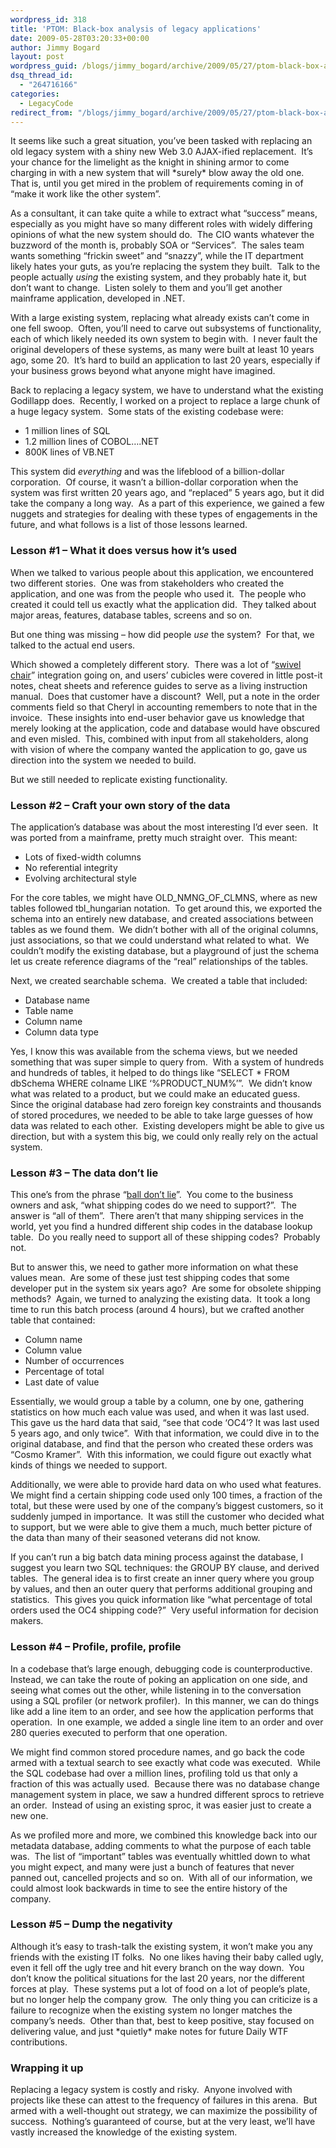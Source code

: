 ```yaml
---
wordpress_id: 318
title: 'PTOM: Black-box analysis of legacy applications'
date: 2009-05-28T03:20:33+00:00
author: Jimmy Bogard
layout: post
wordpress_guid: /blogs/jimmy_bogard/archive/2009/05/27/ptom-black-box-analysis-of-legacy-applications.aspx
dsq_thread_id:
  - "264716166"
categories:
  - LegacyCode
redirect_from: "/blogs/jimmy_bogard/archive/2009/05/27/ptom-black-box-analysis-of-legacy-applications.aspx/"
---
```

It seems like such a great situation, you’ve been tasked with replacing an old legacy system with a shiny new Web 3.0 AJAX-ified replacement.&#160; It’s your chance for the limelight as the knight in shining armor to come charging in with a new system that will \*surely\* blow away the old one.&#160; That is, until you get mired in the problem of requirements coming in of “make it work like the other system”.

As a consultant, it can take quite a while to extract what “success” means, especially as you might have so many different roles with widely differing opinions of what the new system should do.&#160; The CIO wants whatever the buzzword of the month is, probably SOA or “Services”.&#160; The sales team wants something “frickin sweet” and “snazzy”, while the IT department likely hates your guts, as you’re replacing the system they built.&#160; Talk to the people actually _using_ the existing system, and they probably hate it, but don’t want to change.&#160; Listen solely to them and you’ll get another mainframe application, developed in .NET.

With a large existing system, replacing what already exists can’t come in one fell swoop.&#160; Often, you’ll need to carve out subsystems of functionality, each of which likely needed its own system to begin with.&#160; I never fault the original developers of these systems, as many were built at least 10 years ago, some 20.&#160; It’s hard to build an application to last 20 years, especially if your business grows beyond what anyone might have imagined.

Back to replacing a legacy system, we have to understand what the existing Godillapp does.&#160; Recently, I worked on a project to replace a large chunk of a huge legacy system.&#160; Some stats of the existing codebase were:

  * 1 million lines of SQL
  * 1.2 million lines of COBOL….NET
  * 800K lines of VB.NET

This system did _everything_ and was the lifeblood of a billion-dollar corporation.&#160; Of course, it wasn’t a billion-dollar corporation when the system was first written 20 years ago, and “replaced” 5 years ago, but it did take the company a long way.&#160; As a part of this experience, we gained a few nuggets and strategies for dealing with these types of engagements in the future, and what follows is a list of those lessons learned.

### 

### Lesson #1 – What it does versus how it’s used

When we talked to various people about this application, we encountered two different stories.&#160; One was from stakeholders who created the application, and one was from the people who used it.&#160; The people who created it could tell us exactly what the application did.&#160; They talked about major areas, features, database tables, screens and so on.

But one thing was missing – how did people _use_ the system?&#160; For that, we talked to the actual end users.

Which showed a completely different story.&#160; There was a lot of “[swivel chair](http://bill-poole.blogspot.com/2008/05/swivel-chair-integration-is-bad.html)” integration going on, and users’ cubicles were covered in little post-it notes, cheat sheets and reference guides to serve as a living instruction manual.&#160; Does that customer have a discount?&#160; Well, put a note in the order comments field so that Cheryl in accounting remembers to note that in the invoice.&#160; These insights into end-user behavior gave us knowledge that merely looking at the application, code and database would have obscured and even misled.&#160; This, combined with input from all stakeholders, along with vision of where the company wanted the application to go, gave us direction into the system we needed to build.

But we still needed to replicate existing functionality.

### Lesson #2 – Craft your own story of the data

The application’s database was about the most interesting I’d ever seen.&#160; It was ported from a mainframe, pretty much straight over.&#160; This meant:

  * Lots of fixed-width columns
  * No referential integrity
  * Evolving architectural style

For the core tables, we might have OLD\_NMNG\_OF\_CLMNS, where as new tables followed tbl\_hungarian notation.&#160; To get around this, we exported the schema into an entirely new database, and created associations between tables as we found them.&#160; We didn’t bother with all of the original columns, just associations, so that we could understand what related to what.&#160; We couldn’t modify the existing database, but a playground of just the schema let us create reference diagrams of the “real” relationships of the tables.

Next, we created searchable schema.&#160; We created a table that included:

  * Database name
  * Table name
  * Column name
  * Column data type

Yes, I know this was available from the schema views, but we needed something that was super simple to query from.&#160; With a system of hundreds and hundreds of tables, it helped to do things like “SELECT * FROM dbSchema WHERE colname LIKE ‘%PRODUCT_NUM%’”.&#160; We didn’t know what was related to a product, but we could make an educated guess.&#160; Since the original database had zero foreign key constraints and thousands of stored procedures, we needed to be able to take large guesses of how data was related to each other.&#160; Existing developers might be able to give us direction, but with a system this big, we could only really rely on the actual system.

### Lesson #3 – The data don’t lie

This one’s from the phrase “[ball don’t lie](http://www.urbandictionary.com/define.php?term=ball%20don%27t%20lie)”.&#160; You come to the business owners and ask, “what shipping codes do we need to support?”.&#160; The answer is “all of them”.&#160; There aren’t that many shipping services in the world, yet you find a hundred different ship codes in the database lookup table.&#160; Do you really need to support all of these shipping codes?&#160; Probably not.

But to answer this, we need to gather more information on what these values mean.&#160; Are some of these just test shipping codes that some developer put in the system six years ago?&#160; Are some for obsolete shipping methods?&#160; Again, we turned to analyzing the existing data.&#160; It took a long time to run this batch process (around 4 hours), but we crafted another table that contained:

  * Column name
  * Column value
  * Number of occurrences
  * Percentage of total
  * Last date of value

Essentially, we would group a table by a column, one by one, gathering statistics on how much each value was used, and when it was last used.&#160; This gave us the hard data that said, “see that code ‘OC4’? It was last used 5 years ago, and only twice”.&#160; With that information, we could dive in to the original database, and find that the person who created these orders was “Cosmo Kramer”.&#160; With this information, we could figure out exactly what kinds of things we needed to support.

Additionally, we were able to provide hard data on who used what features.&#160; We might find a certain shipping code used only 100 times, a fraction of the total, but these were used by one of the company’s biggest customers, so it suddenly jumped in importance.&#160; It was still the customer who decided what to support, but we were able to give them a much, much better picture of the data than many of their seasoned veterans did not know.

If you can’t run a big batch data mining process against the database, I suggest you learn two SQL techniques: the GROUP BY clause, and derived tables.&#160; The general idea is to first create an inner query where you group by values, and then an outer query that performs additional grouping and statistics.&#160; This gives you quick information like “what percentage of total orders used the OC4 shipping code?”&#160; Very useful information for decision makers.

### Lesson #4 – Profile, profile, profile

In a codebase that’s large enough, debugging code is counterproductive.&#160; Instead, we can take the route of poking an application on one side, and seeing what comes out the other, while listening in to the conversation using a SQL profiler (or network profiler).&#160; In this manner, we can do things like add a line item to an order, and see how the application performs that operation.&#160; In one example, we added a single line item to an order and over 280 queries executed to perform that one operation.

We might find common stored procedure names, and go back the code armed with a textual search to see exactly what code was executed.&#160; While the SQL codebase had over a million lines, profiling told us that only a fraction of this was actually used.&#160; Because there was no database change management system in place, we saw a hundred different sprocs to retrieve an order.&#160; Instead of using an existing sproc, it was easier just to create a new one.

As we profiled more and more, we combined this knowledge back into our metadata database, adding comments to what the purpose of each table was.&#160; The list of “important” tables was eventually whittled down to what you might expect, and many were just a bunch of features that never panned out, cancelled projects and so on.&#160; With all of our information, we could almost look backwards in time to see the entire history of the company.

### Lesson #5 – Dump the negativity

Although it’s easy to trash-talk the existing system, it won’t make you any friends with the existing IT folks.&#160; No one likes having their baby called ugly, even it fell off the ugly tree and hit every branch on the way down.&#160; You don’t know the political situations for the last 20 years, nor the different forces at play.&#160; These systems put a lot of food on a lot of people’s plate, but no longer help the company grow.&#160; The only thing you can criticize is a failure to recognize when the existing system no longer matches the company’s needs.&#160; Other than that, best to keep positive, stay focused on delivering value, and just \*quietly\* make notes for future Daily WTF contributions.

### Wrapping it up

Replacing a legacy system is costly and risky.&#160; Anyone involved with projects like these can attest to the frequency of failures in this arena.&#160; But armed with a well-thought out strategy, we can maximize the possibility of success.&#160; Nothing’s guaranteed of course, but at the very least, we’ll have vastly increased the knowledge of the existing system.